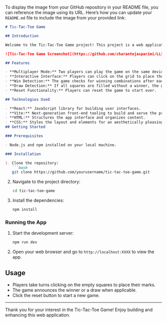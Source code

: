 To display the image from your GitHub repository in your README file, you can reference the image using its URL. Here’s how you can update your `README.md` file to include the image from your provided link:

```markdown
# Tic-Tac-Toe Game

## Introduction

Welcome to the Tic-Tac-Toe Game project! This project is a web application built using React and Vite. The game allows two players to take turns placing Xs and Os on a 3x3 grid with the objective of getting three in a row horizontally, vertically, or diagonally to win. This project focuses on front-end development and is a great way to practice React and state management.

![Tic-Tac-Toe Game Screenshot](https://github.com/charantejasparimi/LLINTERN/blob/main/TIC-TAC-TOE_GAME/tictactoegame.png)

## Features

- **Multiplayer Mode:** Two players can play the game on the same device.
- **Interactive Interface:** Players can click on the grid to place their marks.
- **Win Detection:** The game checks for winning combinations after each move and announces the winner.
- **Draw Detection:** If all squares are filled without a winner, the game declares a draw.
- **Reset Functionality:** Players can reset the game to start over.

## Technologies Used

- **React:** JavaScript library for building user interfaces.
- **Vite:** Next-generation front-end tooling to build and serve the project.
- **HTML:** Structures the app interface and organizes content.
- **CSS:** Styles the layout and elements for an aesthetically pleasing design.
## Getting Started

### Prerequisites

- Node.js and npm installed on your local machine.

### Installation

1. Clone the repository:
   ```bash
   git clone https://github.com/yourusername/tic-tac-toe-game.git
   ```
2. Navigate to the project directory:
   ```bash
   cd tic-tac-toe-game
   ```
3. Install the dependencies:
   ```bash
   npm install
   ```

### Running the App

1. Start the development server:
   ```bash
   npm run dev
   ```
2. Open your web browser and go to `http://localhost:XXXX` to view the app.

## Usage

- Players take turns clicking on the empty squares to place their marks.
- The game announces the winner or a draw when applicable.
- Click the reset button to start a new game.


---

Thank you for your interest in the Tic-Tac-Toe Game! Enjoy building and enhancing this web application.
```


